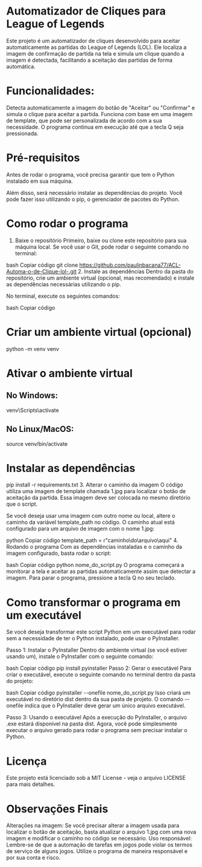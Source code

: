# Automatizador de Cliques para League of Legends

Este projeto é um automatizador de cliques desenvolvido para aceitar automaticamente as partidas do League of Legends (LOL). Ele localiza a imagem de confirmação de partida na tela e simula um clique quando a imagem é detectada, facilitando a aceitação das partidas de forma automática.

# Funcionalidades:
Detecta automaticamente a imagem do botão de "Aceitar" ou "Confirmar" e simula o clique para aceitar a partida.
Funciona com base em uma imagem de template, que pode ser personalizada de acordo com a sua necessidade.
O programa continua em execução até que a tecla Q seja pressionada.

# Pré-requisitos
Antes de rodar o programa, você precisa garantir que tem o Python instalado em sua máquina.

Além disso, será necessário instalar as dependências do projeto. Você pode fazer isso utilizando o pip, o gerenciador de pacotes do Python.

# Como rodar o programa
1. Baixe o repositório
Primeiro, baixe ou clone este repositório para sua máquina local. Se você usar o Git, pode rodar o seguinte comando no terminal:

bash
Copiar código
git clone https://github.com/paulinbacana77/ACL-Automa-o-de-Clique-lol-.git
2. Instale as dependências
Dentro da pasta do repositório, crie um ambiente virtual (opcional, mas recomendado) e instale as dependências necessárias utilizando o pip.

No terminal, execute os seguintes comandos:

bash
Copiar código
# Criar um ambiente virtual (opcional)
python -m venv venv

# Ativar o ambiente virtual
## No Windows:
venv\Scripts\activate
## No Linux/MacOS:
source venv/bin/activate

# Instalar as dependências
pip install -r requirements.txt
3. Alterar o caminho da imagem
O código utiliza uma imagem de template chamada 1.jpg para localizar o botão de aceitação da partida. Essa imagem deve ser colocada no mesmo diretório que o script.

Se você deseja usar uma imagem com outro nome ou local, altere o caminho da variável template_path no código. O caminho atual está configurado para um arquivo de imagem com o nome 1.jpg:

python
Copiar código
template_path = r"caminho\do\arquivo\aqui"
4. Rodando o programa
Com as dependências instaladas e o caminho da imagem configurado, basta rodar o script:

bash
Copiar código
python nome_do_script.py
O programa começará a monitorar a tela e aceitar as partidas automaticamente assim que detectar a imagem. Para parar o programa, pressione a tecla Q no seu teclado.

# Como transformar o programa em um executável
Se você deseja transformar este script Python em um executável para rodar sem a necessidade de ter o Python instalado, pode usar o PyInstaller.

Passo 1: Instalar o PyInstaller
Dentro do ambiente virtual (se você estiver usando um), instale o PyInstaller com o seguinte comando:

bash
Copiar código
pip install pyinstaller
Passo 2: Gerar o executável
Para criar o executável, execute o seguinte comando no terminal dentro da pasta do projeto:

bash
Copiar código
pyinstaller --onefile nome_do_script.py
Isso criará um executável no diretório dist dentro da sua pasta de projeto. O comando --onefile indica que o PyInstaller deve gerar um único arquivo executável.

Passo 3: Usando o executável
Após a execução do PyInstaller, o arquivo .exe estará disponível na pasta dist. Agora, você pode simplesmente executar o arquivo gerado para rodar o programa sem precisar instalar o Python.

# Licença
Este projeto está licenciado sob a MIT License - veja o arquivo LICENSE para mais detalhes.

# Observações Finais
Alterações na imagem: Se você precisar alterar a imagem usada para localizar o botão de aceitação, basta atualizar o arquivo 1.jpg com uma nova imagem e modificar o caminho no código se necessário.
Uso responsável: Lembre-se de que a automação de tarefas em jogos pode violar os termos de serviço de alguns jogos. Utilize o programa de maneira responsável e por sua conta e risco.

